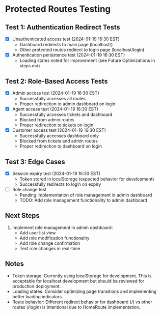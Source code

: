 # Protected Routes Testing

## Test 1: Authentication Redirect Tests
- [x] Unauthenticated access test (2024-01-19 16:30 EST)
  - Dashboard redirects to main page (localhost/)
  - Other protected routes redirect to login page (localhost/login)
- [x] Authentication persistence test (2024-01-19 16:30 EST)
  - Loading states noted for improvement (see Future Optimizations in steps.md)

## Test 2: Role-Based Access Tests
- [x] Admin access test (2024-01-19 16:30 EST)
  - Successfully accesses all routes
  - Proper redirection to admin dashboard on login
- [x] Agent access test (2024-01-19 16:30 EST)
  - Successfully accesses tickets and dashboard
  - Blocked from admin routes
  - Proper redirection to tickets on login
- [x] Customer access test (2024-01-19 16:30 EST)
  - Successfully accesses dashboard only
  - Blocked from tickets and admin routes
  - Proper redirection to dashboard on login

## Test 3: Edge Cases
- [x] Session expiry test (2024-01-19 16:30 EST)
  - Token stored in localStorage (expected behavior for development)
  - Successfully redirects to login on expiry
- [ ] Role change test
  - Pending implementation of role management in admin dashboard
  - TODO: Add role management functionality to admin dashboard

## Next Steps
1. Implement role management in admin dashboard:
   - Add user list view
   - Add role modification functionality
   - Add role change confirmation
   - Test role changes in real-time

## Notes
- Token storage: Currently using localStorage for development. This is acceptable for localhost development but should be reviewed for production deployment.
- Loading states: Consider optimizing page transitions and implementing better loading indicators.
- Route behavior: Different redirect behavior for dashboard (/) vs other routes (/login) is intentional due to HomeRoute implementation. 